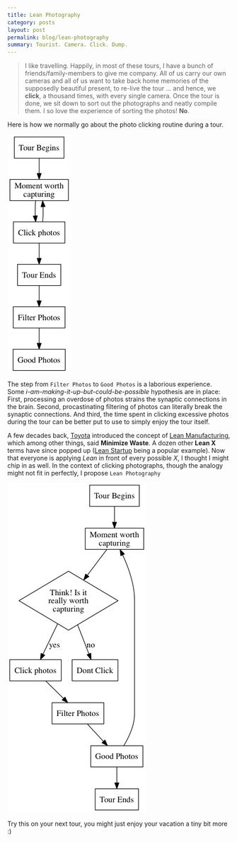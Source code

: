 ```yaml
---
title: Lean Photography
category: posts
layout: post
permalink: blog/lean-photography
summary: Tourist. Camera. Click. Dump.
---
```


> I like travelling. Happily, in most of these tours, I have a bunch of friends/family-members to give me company. All of us carry our own cameras and all of us want to take back home memories of the supposedly beautiful present, to re-live the tour ... and hence, we **click**, a thousand times, with every single camera. Once the tour is done, we sit down to sort out the photographs and neatly compile them. I so love the experience of sorting the photos! **No**. 

Here is how we normally go about the photo clicking routine during a tour.

![Usual Approach](/img/photography-2.png)

The step from `Filter Photos` to `Good Photos` is a laborious experience. Some *i-am-making-it-up-but-could-be-possible* hypothesis are in place: First, processing an overdose of photos strains the synaptic connections in the brain. Second, procastinating filtering of photos can literally break the synaptic connections. And third, the time spent in clicking excessive photos during the tour can be better put to use to simply enjoy the tour itself.

A few decades back, [Toyota](http://en.wikipedia.org/wiki/Toyota) introduced the concept of [Lean Manufacturing](http://en.wikipedia.org/wiki/Lean_manufacturing), which among other things, said **Minimize Waste**. A dozen other **Lean X** terms have since popped up ([Lean Startup](http://theleanstartup.com/) being a popular example). Now that everyone is applying *Lean* in front of every possible *X*, I thought I might chip in as well. In the context of clicking photographs, though the analogy might not fit in perfectly, I propose `Lean Photography`

![Better Approach](/img/photography-1.png)

Try this on your next tour, you might just enjoy your vacation a tiny bit more :)
